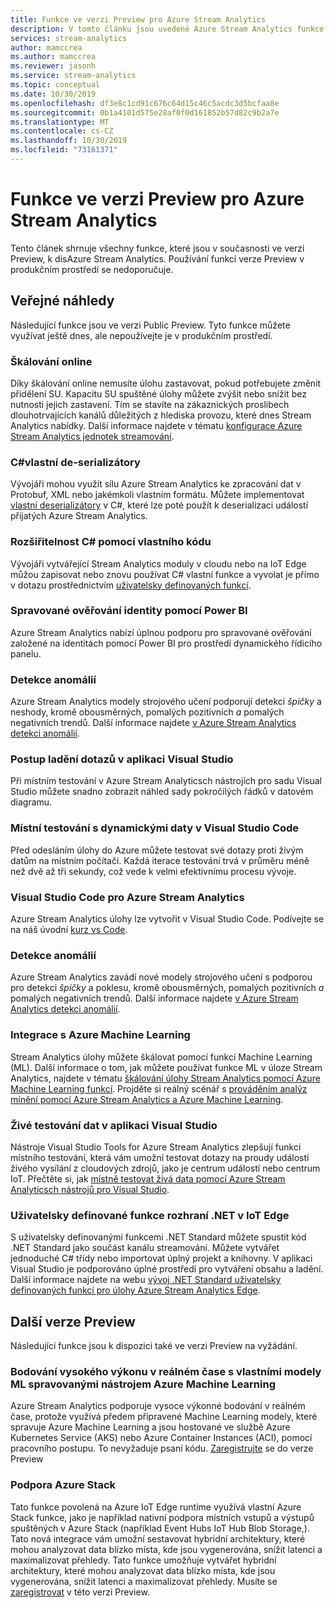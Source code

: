 ```yaml
---
title: Funkce ve verzi Preview pro Azure Stream Analytics
description: V tomto článku jsou uvedené Azure Stream Analytics funkce, které jsou momentálně ve verzi Preview.
services: stream-analytics
author: mamccrea
ms.author: mamccrea
ms.reviewer: jasonh
ms.service: stream-analytics
ms.topic: conceptual
ms.date: 10/30/2019
ms.openlocfilehash: df3e8c1cd91c676c64d15c46c5acdc3d5bcfaa8e
ms.sourcegitcommit: 0b1a4101d575e28af0f0d161852b57d82c9b2a7e
ms.translationtype: MT
ms.contentlocale: cs-CZ
ms.lasthandoff: 10/30/2019
ms.locfileid: "73161371"
---
```

# <a name="azure-stream-analytics-preview-features"></a>Funkce ve verzi Preview pro Azure Stream Analytics

Tento článek shrnuje všechny funkce, které jsou v současnosti ve verzi Preview, k disAzure Stream Analytics. Používání funkcí verze Preview v produkčním prostředí se nedoporučuje.

## <a name="public-previews"></a>Veřejné náhledy

Následující funkce jsou ve verzi Public Preview. Tyto funkce můžete využívat ještě dnes, ale nepoužívejte je v produkčním prostředí.

### <a name="online-scaling"></a>Škálování online

Díky škálování online nemusíte úlohu zastavovat, pokud potřebujete změnit přidělení SU. Kapacitu SU spuštěné úlohy můžete zvýšit nebo snížit bez nutnosti jejich zastavení. Tím se stavíte na zákaznických proslibech dlouhotrvajících kanálů důležitých z hlediska provozu, které dnes Stream Analytics nabídky. Další informace najdete v tématu [konfigurace Azure Stream Analytics jednotek streamování](stream-analytics-streaming-unit-consumption.md#configure-stream-analytics-streaming-units-sus).

### <a name="c-custom-de-serializers"></a>C#vlastní de-serializátory
Vývojáři mohou využít sílu Azure Stream Analytics ke zpracování dat v Protobuf, XML nebo jakémkoli vlastním formátu. Můžete implementovat [vlastní deserializátory](custom-deserializer-examples.md) v C#, které lze poté použít k deserializaci událostí přijatých Azure Stream Analytics.

### <a name="extensibility-with-c-custom-code"></a>Rozšiřitelnost C# pomocí vlastního kódu

Vývojáři vytvářející Stream Analytics moduly v cloudu nebo na IoT Edge můžou zapisovat nebo znovu používat C# vlastní funkce a vyvolat je přímo v dotazu prostřednictvím [uživatelsky definovaných funkcí](stream-analytics-edge-csharp-udf-methods.md).

### <a name="managed-identity-authentication-with-power-bi"></a>Spravované ověřování identity pomocí Power BI

Azure Stream Analytics nabízí úplnou podporu pro spravované ověřování založené na identitách pomocí Power BI pro prostředí dynamického řídicího panelu.

### <a name="anomaly-detection"></a>Detekce anomálií

Azure Stream Analytics modely strojového učení podporují detekci *špičky* a neshody, kromě obousměrných, pomalých pozitivních *a* pomalých negativních trendů. Další informace najdete [v Azure Stream Analytics detekci anomálií](stream-analytics-machine-learning-anomaly-detection.md).

### <a name="debug-query-steps-in-visual-studio"></a>Postup ladění dotazů v aplikaci Visual Studio

Při místním testování v Azure Stream Analyticsch nástrojích pro sadu Visual Studio můžete snadno zobrazit náhled sady pokročilých řádků v datovém diagramu. 

### <a name="local-testing-with-live-data-in-visual-studio-code"></a>Místní testování s dynamickými daty v Visual Studio Code

Před odesláním úlohy do Azure můžete testovat své dotazy proti živým datům na místním počítači. Každá iterace testování trvá v průměru méně než dvě až tři sekundy, což vede k velmi efektivnímu procesu vývoje.

### <a name="visual-studio-code-for-azure-stream-analytics"></a>Visual Studio Code pro Azure Stream Analytics

Azure Stream Analytics úlohy lze vytvořit v Visual Studio Code. Podívejte se na náš úvodní [kurz vs Code](https://docs.microsoft.com/azure/stream-analytics/quick-create-vs-code).


### <a name="anomaly-detection"></a>Detekce anomálií

Azure Stream Analytics zavádí nové modely strojového učení s podporou pro detekci *špičky* a poklesu, kromě obousměrných, pomalých pozitivních *a* pomalých negativních trendů. Další informace najdete [v Azure Stream Analytics detekci anomálií](stream-analytics-machine-learning-anomaly-detection.md).


### <a name="integration-with-azure-machine-learning"></a>Integrace s Azure Machine Learning

Stream Analytics úlohy můžete škálovat pomocí funkcí Machine Learning (ML). Další informace o tom, jak můžete používat funkce ML v úloze Stream Analytics, najdete v tématu [škálování úlohy Stream Analytics pomocí Azure Machine Learning funkcí](stream-analytics-scale-with-machine-learning-functions.md). Projděte si reálný scénář s [prováděním analýz mínění pomocí Azure Stream Analytics a Azure Machine Learning](stream-analytics-machine-learning-integration-tutorial.md).


### <a name="live-data-testing-in-visual-studio"></a>Živé testování dat v aplikaci Visual Studio

Nástroje Visual Studio Tools for Azure Stream Analytics zlepšují funkci místního testování, která vám umožní testovat dotazy na proudy událostí živého vysílání z cloudových zdrojů, jako je centrum událostí nebo centrum IoT. Přečtěte si, jak [místně testovat živá data pomocí Azure Stream Analyticsch nástrojů pro Visual Studio](stream-analytics-live-data-local-testing.md).


### <a name="net-user-defined-functions-on-iot-edge"></a>Uživatelsky definované funkce rozhraní .NET v IoT Edge

S uživatelsky definovanými funkcemi .NET Standard můžete spustit kód .NET Standard jako součást kanálu streamování. Můžete vytvářet jednoduché C# třídy nebo importovat úplný projekt a knihovny. V aplikaci Visual Studio je podporováno úplné prostředí pro vytváření obsahu a ladění. Další informace najdete na webu [vývoj .NET Standard uživatelsky definovaných funkcí pro úlohy Azure Stream Analytics Edge](stream-analytics-edge-csharp-udf-methods.md).

## <a name="other-previews"></a>Další verze Preview

Následující funkce jsou k dispozici také ve verzi Preview na vyžádání.

### <a name="real-time-high-performance-scoring-with-custom-ml-models-managed-by-azure-machine-learning"></a>Bodování vysokého výkonu v reálném čase s vlastními modely ML spravovanými nástrojem Azure Machine Learning

Azure Stream Analytics podporuje vysoce výkonné bodování v reálném čase, protože využívá předem připravené Machine Learning modely, které spravuje Azure Machine Learning a jsou hostované ve službě Azure Kubernetes Service (AKS) nebo Azure Container Instances (ACI), pomocí pracovního postupu. To nevyžaduje psaní kódu. [Zaregistrujte](https://aka.ms/asapreview1) se do verze Preview

### <a name="support-for-azure-stack"></a>Podpora Azure Stack
Tato funkce povolená na Azure IoT Edge runtime využívá vlastní Azure Stack funkce, jako je například nativní podpora místních vstupů a výstupů spuštěných v Azure Stack (například Event Hubs IoT Hub Blob Storage,). Tato nová integrace vám umožní sestavovat hybridní architektury, které mohou analyzovat data blízko místa, kde jsou vygenerována, snížit latenci a maximalizovat přehledy.
Tato funkce umožňuje vytvářet hybridní architektury, které mohou analyzovat data blízko místa, kde jsou vygenerována, snížit latenci a maximalizovat přehledy. Musíte se [zaregistrovat](https://aka.ms/asapreview1) v této verzi Preview.
